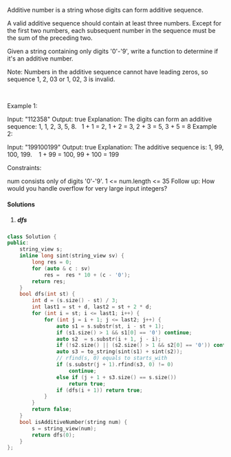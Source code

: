 Additive number is a string whose digits can form additive sequence.

A valid additive sequence should contain at least three numbers. Except for the first two numbers, each subsequent number in the sequence must be the sum of the preceding two.

Given a string containing only digits '0'-'9', write a function to determine if it's an additive number.

Note: Numbers in the additive sequence cannot have leading zeros, so sequence 1, 2, 03 or 1, 02, 3 is invalid.

 

Example 1:

Input: "112358"
Output: true
Explanation: The digits can form an additive sequence: 1, 1, 2, 3, 5, 8. 
             1 + 1 = 2, 1 + 2 = 3, 2 + 3 = 5, 3 + 5 = 8
Example 2:

Input: "199100199"
Output: true
Explanation: The additive sequence is: 1, 99, 100, 199. 
             1 + 99 = 100, 99 + 100 = 199
 

Constraints:

num consists only of digits '0'-'9'.
1 <= num.length <= 35
Follow up:
How would you handle overflow for very large input integers?


#### Solutions

1. ##### dfs

```cpp
class Solution {
public:
    string_view s;
    inline long sint(string_view sv) {
        long res = 0;
        for (auto & c : sv)
            res =  res * 10 + (c - '0');
        return res;
    }
    bool dfs(int st) {
        int d = (s.size() - st) / 3;
        int last1 = st + d, last2 = st + 2 * d; 
        for (int i = st; i <= last1; i++) {
            for (int j = i + 1; j <= last2; j++) {
                auto s1 = s.substr(st, i - st + 1);
                if (s1.size() > 1 && s1[0] == '0') continue;
                auto s2  = s.substr(i + 1, j - i);
                if (!s2.size() || (s2.size() > 1 && s2[0] == '0')) continue;
                auto s3 = to_string(sint(s1) + sint(s2));
                // rfind(s, 0) equals to starts_with
                if (s.substr(j + 1).rfind(s3, 0) != 0)
                    continue;
                else if (j + 1 + s3.size() == s.size())
                    return true;
                if (dfs(i + 1)) return true;
            }
        }
        return false;
    }
    bool isAdditiveNumber(string num) {
        s = string_view(num);
        return dfs(0);
    }
};
```